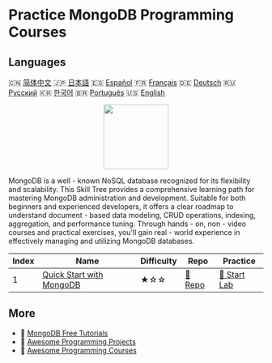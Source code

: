 # Practice MongoDB Programming Courses

## Languages

🇨🇳 [简体中文](README_zh.md) 🇯🇵 [日本語](README_ja.md) 🇪🇸 [Español](README_es.md) 🇫🇷 [Français](README_fr.md) 🇩🇪 [Deutsch](README_de.md) 🇷🇺 [Русский](README_ru.md) 🇰🇷 [한국어](README_ko.md) 🇧🇷 [Português](README_pt.md) 🇺🇸 [English](README.md) 

<div align="center">
<img width="128px" src="https://file.labex.io/path/iL7seSYd8jLs.png">
</div>

MongoDB is a well - known NoSQL database recognized for its flexibility and scalability. This Skill Tree provides a comprehensive learning path for mastering MongoDB administration and development. Suitable for both beginners and experienced developers, it offers a clear roadmap to understand document - based data modeling, CRUD operations, indexing, aggregation, and performance tuning. Through hands - on, non - video courses and practical exercises, you'll gain real - world experience in effectively managing and utilizing MongoDB databases.

|   Index | Name                                                                          | Difficulty   | Repo                                                              | Practice                                                          |
|---------|-------------------------------------------------------------------------------|--------------|-------------------------------------------------------------------|-------------------------------------------------------------------|
|       1 | [Quick Start with MongoDB](https://labex.io/courses/quick-start-with-mongodb) | ★☆☆          | [🔗 Repo](https://github.com/labex-labs/quick-start-with-mongodb) | [🚀 Start Lab](https://labex.io/courses/quick-start-with-mongodb) |

## More

- 🔗 [MongoDB Free Tutorials](https://github.com/labex-labs/mongodb-free-tutorials)
- 🔗 [Awesome Programming Projects](https://github.com/labex-labs/awesome-programming-projects)
- 🔗 [Awesome Programming Courses](https://github.com/labex-labs/awesome-programming-courses)

